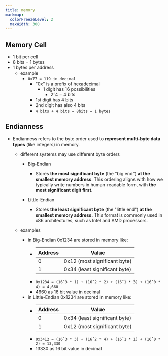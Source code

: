 ```yaml
---
title: memory
markmap:
  colorFreezeLevel: 2
  maxWidth: 300
---
```


## Memory Cell

- 1 bit per cell
- 8 bits = 1 bytes
- 1 bytes per address
  - example
    - `0x77 = 119 in decimal`
      - "0x" is a prefix of hexadecimal
        - 1 digit has 16 possibilities
          - 2ˆ4 = 4 bits
      - 1st digit has 4 bits
      - 2nd digit has also 4 bits
      - `4 bits + 4 bits = 8bits = 1 bytes`

## Endianness

- Endianness refers to the byte order used to **represent multi-byte data types** (like integers) in memory.

  - different systems may use different byte orders

    - Big-Endian

      - Stores **the most significant byte** (the "big end") **at the smallest memory address**. This ordering aligns with how we typically write numbers in human-readable form, with **the most significant digit first**.

    - Little-Endian
      - Stores **the least significant byte** (the "little end") **at the smallest memory address.** This format is commonly used in x86 architectures, such as Intel and AMD processors.

  - examples
    - in Big-Endian 0x1234 are stored in memory like:
      - | Address | Value                         |
        | ------- | ----------------------------- |
        | 0       | 0x12 (most significant byte)  |
        | 1       | 0x34 (least significant byte) |
      - `0x1234 = (16ˆ3 * 1) + (16ˆ2 * 2) + (16ˆ1 * 3) + (16ˆ0 * 4) = 4,660`
      - 4660 as 16 bit value in decimal
    - in Little-Endian 0x1234 are stored in memory like:
      - | Address | Value                         |
        | ------- | ----------------------------- |
        | 0       | 0x34 (least significant byte) |
        | 1       | 0x12 (most significant byte)  |
      - `0x3412 = (16ˆ3 * 3) + (16ˆ2 * 4) + (16ˆ1 * 1) + (16ˆ0 * 2) = 13,330`
      - 13330 as 16 bit value in decimal
